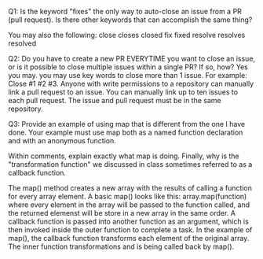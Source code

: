 Q1: Is the keyword "fixes" the only way to auto-close an issue from a PR 
(pull request). Is there other keywords that can accomplish the same thing?

You may also the following:
close
closes
closed
fix
fixed
resolve
resolves
resolved

Q2: Do you have to create a new PR EVERYTIME you want to close an issue,
or is it possible to close multiple issues within a single PR? If so, 
how?
Yes you may. you may use key words to close more than 1 issue.
For example: Close #1 #2 #3.
Anyone with write permissions to a repository can manually link a pull request to an issue.
You can manually link up to ten issues to each pull request.
The issue and pull request must be in the same repository.

Q3: Provide an example of using map that is different from the one I have done.
Your example must use map both as a named function declaration and with an
anonymous function. 

<script>
let myList = [1, 3, 5, 8, 9];
let newList = myList.map(calculation)
function calculation(number){
    if (number < 4){
        return number + 
        2; 
    } 
    else
    {
        return number - 2;
    }
} 

console.log(newList)
</script>

Within comments, explain exactly what map is doing. Finally, why is the
"transformation function" we discussed in class sometimes referred to 
as a callback function. 

The map() method creates a new array with the results of calling a function for every array element.
A basic map() looks like this: array.map(function) where every element in the array will be passed to the function called, 
and the returned elemenst will be store in a new array in the same order.
A callback function is passed into another function as an argument, 
which is then invoked inside the outer function to complete a task. In the example of map(), 
the callback function transforms each element of the original array. The inner function transformations and is being called back by map().

